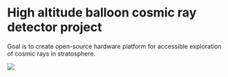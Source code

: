 # High altitude balloon cosmic ray detector project

Goal is to create open-source hardware platform for accessible exploration of cosmic rays in stratosphere.

![](https://cdn.hackaday.io/images/2466881429865355649.JPG)
